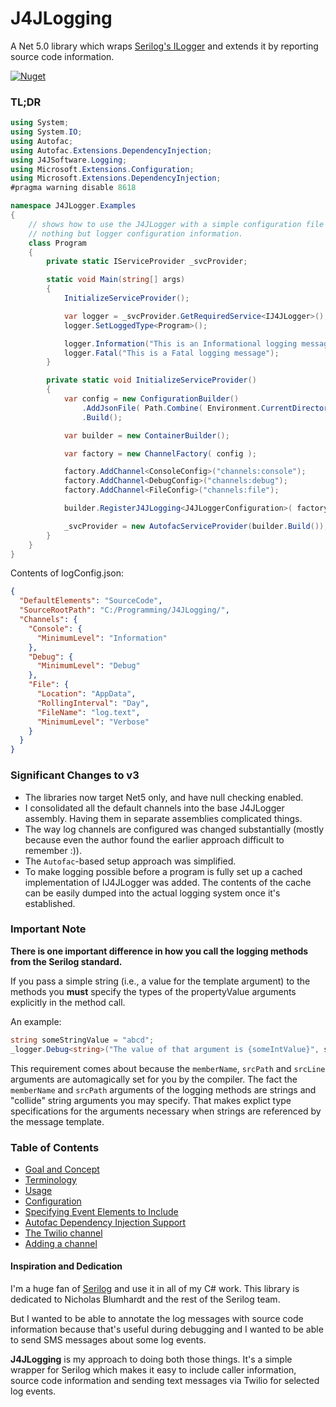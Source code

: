 # J4JLogging

A Net 5.0 library which wraps [Serilog's ILogger](https://github.com/serilog/serilog) and extends it by
reporting source code information.

[![Nuget](https://img.shields.io/nuget/v/J4JSoftware.Logging?style=flat-square)](https://www.nuget.org/packages/J4JSoftware.Logging/)


### TL;DR

```csharp
using System;
using System.IO;
using Autofac;
using Autofac.Extensions.DependencyInjection;
using J4JSoftware.Logging;
using Microsoft.Extensions.Configuration;
using Microsoft.Extensions.DependencyInjection;
#pragma warning disable 8618

namespace J4JLogger.Examples
{
    // shows how to use the J4JLogger with a simple configuration file containing
    // nothing but logger configuration information.
    class Program
    {
        private static IServiceProvider _svcProvider;

        static void Main(string[] args)
        {
            InitializeServiceProvider();

            var logger = _svcProvider.GetRequiredService<IJ4JLogger>();
            logger.SetLoggedType<Program>();

            logger.Information("This is an Informational logging message");
            logger.Fatal("This is a Fatal logging message");
        }

        private static void InitializeServiceProvider()
        {
            var config = new ConfigurationBuilder()
                .AddJsonFile( Path.Combine( Environment.CurrentDirectory, "logConfig.json" ) )
                .Build();

            var builder = new ContainerBuilder();

            var factory = new ChannelFactory( config );

            factory.AddChannel<ConsoleConfig>("channels:console");
            factory.AddChannel<DebugConfig>("channels:debug");
            factory.AddChannel<FileConfig>("channels:file");

            builder.RegisterJ4JLogging<J4JLoggerConfiguration>( factory );

            _svcProvider = new AutofacServiceProvider(builder.Build());
        }
    }
}
```
Contents of logConfig.json:
```json
{
  "DefaultElements": "SourceCode",
  "SourceRootPath": "C:/Programming/J4JLogging/",
  "Channels": {
    "Console": {
      "MinimumLevel": "Information"
    },
    "Debug": {
      "MinimumLevel": "Debug"
    },
    "File": {
      "Location": "AppData",
      "RollingInterval": "Day",
      "FileName": "log.text",
      "MinimumLevel": "Verbose"
    }
  }
}
```
### Significant Changes to v3
- The libraries now target Net5 only, and have null checking enabled.
- I consolidated all the default channels into the base J4JLogger assembly. Having
them in separate assemblies complicated things.
- The way log channels are configured was changed substantially (mostly because 
even the author found the earlier approach difficult to remember :)).
- The `Autofac`-based setup approach was simplified.
- To make logging possible before a program is fully set up a cached implementation
 of IJ4JLogger was added. The contents of the cache can be easily dumped into the actual
 logging system once it's established.
 
### Important Note
**There is one important difference in how you call the logging methods
from the Serilog standard.** 

If you pass a simple string (i.e., a value for the template argument) to the methods you **must** specify the types of 
the propertyValue arguments explicitly in the method call. 

An example:

```csharp
string someStringValue = "abcd";
_logger.Debug<string>("The value of that argument is {someIntValue}", someStringValue);
```
This requirement comes about because the `memberName`, `srcPath` and `srcLine` 
arguments are automagically set for you by the compiler. The fact the 
`memberName` and `srcPath` arguments of the logging methods are strings and
"collide" string arguments you may specify. That makes explict type 
specifications for the arguments necessary when strings are referenced by the message template.

### Table of Contents

- [Goal and Concept](docs/goal-concept.md)
- [Terminology](docs/terminology.md)
- [Usage](docs/usage.md)
- [Configuration](docs/configuration.md)
- [Specifying Event Elements to Include](docs/elements.md)
- [Autofac Dependency Injection Support](docs/autofac.md)
- [The Twilio channel](docs/twilio.md)
- [Adding a channel](docs/channel.md)

#### Inspiration and Dedication

I'm a huge fan of [Serilog](https://serilog.net/) and use it in all of my 
C# work. This library is dedicated to Nicholas Blumhardt and the rest of
the Serilog team.

But I wanted to be able to annotate the log messages with source code information because that's 
useful during debugging and I wanted to be able to send SMS messages about some log events.

**J4JLogging** is my approach to doing both those things. It's a simple wrapper for Serilog 
which makes it easy to include caller information, source code information and sending text 
messages via Twilio for selected log events.